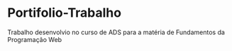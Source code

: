 # Portifolio-Trabalho
 Trabalho desenvolvio no curso de ADS para a matéria de Fundamentos da Programação Web
